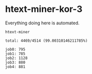 # htext-miner-kor-3

Everything doing here is automated.

```
htext-miner

total: 4469/4514 (99.00310146211785%)

job0: 795
job1: 785
job2: 1128
job3: 880
job4: 881
```